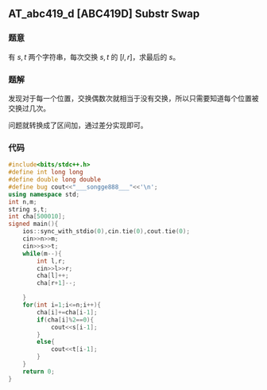 ## AT_abc419_d [ABC419D] Substr Swap

### 题意

有 $s,t$ 两个字符串，每次交换 $s,t$ 的 $[l,r]$，求最后的 $s$。

### 题解

发现对于每一个位置，交换偶数次就相当于没有交换，所以只需要知道每个位置被交换过几次。

问题就转换成了区间加，通过差分实现即可。

### 代码

```cpp
#include<bits/stdc++.h>
#define int long long
#define double long double
#define bug cout<<"___songge888___"<<'\n';
using namespace std;
int n,m;
string s,t;
int cha[500010];
signed main(){
    ios::sync_with_stdio(0),cin.tie(0),cout.tie(0);
    cin>>n>>m;
    cin>>s>>t;
    while(m--){
        int l,r;
        cin>>l>>r;
        cha[l]++;
        cha[r+1]--;

    }
    for(int i=1;i<=n;i++){
        cha[i]+=cha[i-1];
        if(cha[i]%2==0){
            cout<<s[i-1];
        }
        else{
            cout<<t[i-1];
        }
    }
    return 0;
}
```

